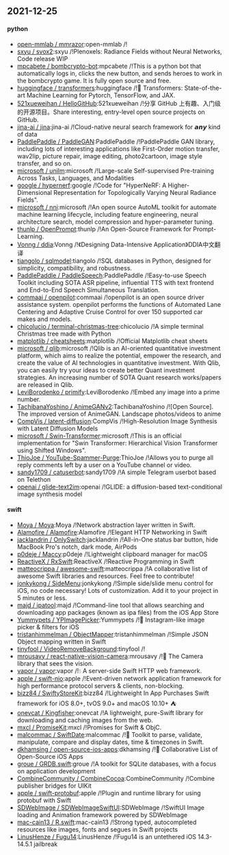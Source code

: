 ## 2021-12-25

#### python
* [open-mmlab / mmrazor](https://github.com/open-mmlab/mmrazor):open-mmlab /!
* [sxyu / svox2](https://github.com/sxyu/svox2):sxyu /!Plenoxels: Radiance Fields without Neural Networks, Code release WIP
* [mpcabete / bombcrypto-bot](https://github.com/mpcabete/bombcrypto-bot):mpcabete /!This is a python bot that automatically logs in, clicks the new button, and sends heroes to work in the bombcrypto game. It is fully open source and free.
* [huggingface / transformers](https://github.com/huggingface/transformers):huggingface /!🤗 Transformers: State-of-the-art Machine Learning for Pytorch, TensorFlow, and JAX.
* [521xueweihan / HelloGitHub](https://github.com/521xueweihan/HelloGitHub):521xueweihan /!分享 GitHub 上有趣、入门级的开源项目。Share interesting, entry-level open source projects on GitHub.
* [jina-ai / jina](https://github.com/jina-ai/jina):jina-ai /!Cloud-native neural search framework for 𝙖𝙣𝙮 kind of data
* [PaddlePaddle / PaddleGAN](https://github.com/PaddlePaddle/PaddleGAN):PaddlePaddle /!PaddlePaddle GAN library, including lots of interesting applications like First-Order motion transfer, wav2lip, picture repair, image editing, photo2cartoon, image style transfer, and so on.
* [microsoft / unilm](https://github.com/microsoft/unilm):microsoft /!Large-scale Self-supervised Pre-training Across Tasks, Languages, and Modalities
* [google / hypernerf](https://github.com/google/hypernerf):google /!Code for "HyperNeRF: A Higher-Dimensional Representation for Topologically Varying Neural Radiance Fields".
* [microsoft / nni](https://github.com/microsoft/nni):microsoft /!An open source AutoML toolkit for automate machine learning lifecycle, including feature engineering, neural architecture search, model compression and hyper-parameter tuning.
* [thunlp / OpenPrompt](https://github.com/thunlp/OpenPrompt):thunlp /!An Open-Source Framework for Prompt-Learning.
* [Vonng / ddia](https://github.com/Vonng/ddia):Vonng /!《Designing Data-Intensive Application》DDIA中文翻译
* [tiangolo / sqlmodel](https://github.com/tiangolo/sqlmodel):tiangolo /!SQL databases in Python, designed for simplicity, compatibility, and robustness.
* [PaddlePaddle / PaddleSpeech](https://github.com/PaddlePaddle/PaddleSpeech):PaddlePaddle /!Easy-to-use Speech Toolkit including SOTA ASR pipeline, influential TTS with text frontend and End-to-End Speech Simultaneous Translation.
* [commaai / openpilot](https://github.com/commaai/openpilot):commaai /!openpilot is an open source driver assistance system. openpilot performs the functions of Automated Lane Centering and Adaptive Cruise Control for over 150 supported car makes and models.
* [chicolucio / terminal-christmas-tree](https://github.com/chicolucio/terminal-christmas-tree):chicolucio /!A simple terminal Christmas tree made with Python
* [matplotlib / cheatsheets](https://github.com/matplotlib/cheatsheets):matplotlib /!Official Matplotlib cheat sheets
* [microsoft / qlib](https://github.com/microsoft/qlib):microsoft /!Qlib is an AI-oriented quantitative investment platform, which aims to realize the potential, empower the research, and create the value of AI technologies in quantitative investment. With Qlib, you can easily try your ideas to create better Quant investment strategies. An increasing number of SOTA Quant research works/papers are released in Qlib.
* [LeviBorodenko / primify](https://github.com/LeviBorodenko/primify):LeviBorodenko /!Embed any image into a prime number.
* [TachibanaYoshino / AnimeGANv2](https://github.com/TachibanaYoshino/AnimeGANv2):TachibanaYoshino /![Open Source]. The improved version of AnimeGAN. Landscape photos/videos to anime
* [CompVis / latent-diffusion](https://github.com/CompVis/latent-diffusion):CompVis /!High-Resolution Image Synthesis with Latent Diffusion Models
* [microsoft / Swin-Transformer](https://github.com/microsoft/Swin-Transformer):microsoft /!This is an official implementation for "Swin Transformer: Hierarchical Vision Transformer using Shifted Windows".
* [ThioJoe / YouTube-Spammer-Purge](https://github.com/ThioJoe/YouTube-Spammer-Purge):ThioJoe /!Allows you to purge all reply comments left by a user on a YouTube channel or video.
* [sandy1709 / catuserbot](https://github.com/sandy1709/catuserbot):sandy1709 /!A simple Telegram userbot based on Telethon
* [openai / glide-text2im](https://github.com/openai/glide-text2im):openai /!GLIDE: a diffusion-based text-conditional image synthesis model

#### swift
* [Moya / Moya](https://github.com/Moya/Moya):Moya /!Network abstraction layer written in Swift.
* [Alamofire / Alamofire](https://github.com/Alamofire/Alamofire):Alamofire /!Elegant HTTP Networking in Swift
* [jacklandrin / OnlySwitch](https://github.com/jacklandrin/OnlySwitch):jacklandrin /!All-in-One status bar button, hide MacBook Pro's notch, dark mode, AirPods
* [p0deje / Maccy](https://github.com/p0deje/Maccy):p0deje /!Lightweight clipboard manager for macOS
* [ReactiveX / RxSwift](https://github.com/ReactiveX/RxSwift):ReactiveX /!Reactive Programming in Swift
* [matteocrippa / awesome-swift](https://github.com/matteocrippa/awesome-swift):matteocrippa /!A collaborative list of awesome Swift libraries and resources. Feel free to contribute!
* [jonkykong / SideMenu](https://github.com/jonkykong/SideMenu):jonkykong /!Simple side/slide menu control for iOS, no code necessary! Lots of customization. Add it to your project in 5 minutes or less.
* [majd / ipatool](https://github.com/majd/ipatool):majd /!Command-line tool that allows searching and downloading app packages (known as ipa files) from the iOS App Store
* [Yummypets / YPImagePicker](https://github.com/Yummypets/YPImagePicker):Yummypets /!📸 Instagram-like image picker & filters for iOS
* [tristanhimmelman / ObjectMapper](https://github.com/tristanhimmelman/ObjectMapper):tristanhimmelman /!Simple JSON Object mapping written in Swift
* [tinyfool / VideoRemoveBackground](https://github.com/tinyfool/VideoRemoveBackground):tinyfool /!
* [mrousavy / react-native-vision-camera](https://github.com/mrousavy/react-native-vision-camera):mrousavy /!📸 The Camera library that sees the vision.
* [vapor / vapor](https://github.com/vapor/vapor):vapor /!💧 A server-side Swift HTTP web framework.
* [apple / swift-nio](https://github.com/apple/swift-nio):apple /!Event-driven network application framework for high performance protocol servers & clients, non-blocking.
* [bizz84 / SwiftyStoreKit](https://github.com/bizz84/SwiftyStoreKit):bizz84 /!Lightweight In App Purchases Swift framework for iOS 8.0+, tvOS 9.0+ and macOS 10.10+ ⛺
* [onevcat / Kingfisher](https://github.com/onevcat/Kingfisher):onevcat /!A lightweight, pure-Swift library for downloading and caching images from the web.
* [mxcl / PromiseKit](https://github.com/mxcl/PromiseKit):mxcl /!Promises for Swift & ObjC.
* [malcommac / SwiftDate](https://github.com/malcommac/SwiftDate):malcommac /!🐔 Toolkit to parse, validate, manipulate, compare and display dates, time & timezones in Swift.
* [dkhamsing / open-source-ios-apps](https://github.com/dkhamsing/open-source-ios-apps):dkhamsing /!📱 Collaborative List of Open-Source iOS Apps
* [groue / GRDB.swift](https://github.com/groue/GRDB.swift):groue /!A toolkit for SQLite databases, with a focus on application development
* [CombineCommunity / CombineCocoa](https://github.com/CombineCommunity/CombineCocoa):CombineCommunity /!Combine publisher bridges for UIKit
* [apple / swift-protobuf](https://github.com/apple/swift-protobuf):apple /!Plugin and runtime library for using protobuf with Swift
* [SDWebImage / SDWebImageSwiftUI](https://github.com/SDWebImage/SDWebImageSwiftUI):SDWebImage /!SwiftUI Image loading and Animation framework powered by SDWebImage
* [mac-cain13 / R.swift](https://github.com/mac-cain13/R.swift):mac-cain13 /!Strong typed, autocompleted resources like images, fonts and segues in Swift projects
* [LinusHenze / Fugu14](https://github.com/LinusHenze/Fugu14):LinusHenze /!Fugu14 is an untethered iOS 14.3-14.5.1 jailbreak
